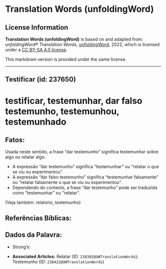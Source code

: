 # Translation Words (unfoldingWord)

## License Information

**Translation Words (unfoldingWord)** is based on and adapted from: _unfoldingWord® Translation Words_, [unfoldingWord](https://unfoldingword.org/utw), 2022, which is licensed under a [CC BY-SA 4.0 license](https://creativecommons.org/licenses/by-sa/4.0/legalcode.en).

This markdown version is provided under the same license.



--------------------------------

## Testificar (id: 237650)

testificar, testemunhar, dar falso testemunho, testemunhou, testemunhado
========================================================================

Fatos:
------

Usada neste sentido, a frase “dar testemunho” significa testemunhar sobre algo ou relatar algo.

* A expressão “dar testemunho” significa “testemunhar” ou “relatar o que se viu ou experimentou”.
* A expressão “dar falso testemunho” significa “testemunhar falsamente” ou “relatar falsamente o que se viu ou experimentou”.
* Dependendo do contexto, a frase “dar testemunho” pode ser traduzida como “testemunhar” ou “relatar”.

(Veja também: relatório, testemunho)

Referências Bíblicas:
---------------------

Dados da Palavra:
-----------------

* Strong’s:

* **Associated Articles:** Relatar (ID: `238301@UWTranslationWords`); Testemunho (ID: `238422@UWTranslationWords`)

